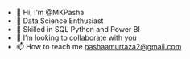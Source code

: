 - 👋 Hi, I’m @MKPasha
- 👀 Data Science Enthusiast
- 🌱 Skilled in SQL Python and Power BI
- 💞️ I’m looking to collaborate with you
- 📫 How to reach me pashaamurtaza2@gmail.com

<!---
MKPasha/MKPasha is a ✨ special ✨ repository because its `README.md` (this file) appears on your GitHub profile.
You can click the Preview link to take a look at your changes.
--->
